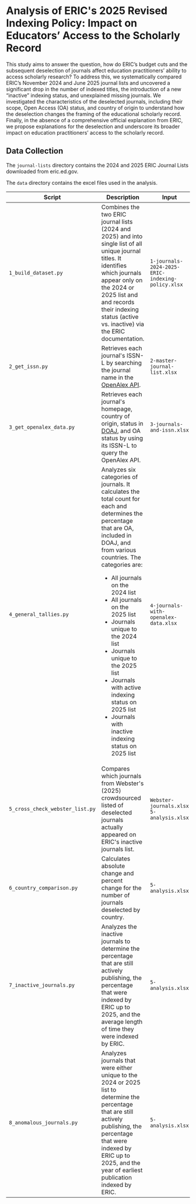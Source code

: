# Analysis of ERIC's 2025 Revised Indexing Policy: Impact on Educators’ Access to the Scholarly Record 
This study aims to answer the question, how do ERIC’s budget cuts and the subsequent deselection of journals affect education practitioners’ ability to access scholarly research? To address this, we systematically compared ERIC’s November 2024 and June 2025 journal lists and uncovered a significant drop in the number of indexed titles, the introduction of a new “inactive” indexing status, and unexplained missing journals. We investigated the characteristics of the deselected journals, including their scope, Open Access (OA) status, and country of origin to understand how the deselection changes the framing of the educational scholarly record. Finally, in the absence of a comprehensive official explanation from ERIC, we propose explanations for the deselection and underscore its broader impact on education practitioners’ access to the scholarly record. 

## Data Collection
The `journal-lists` directory contains the 2024 and 2025 ERIC Journal Lists downloaded from eric.ed.gov.

The `data` directory contains the excel files used in the analysis.

| Script     | Description | Input     | Output |
| ----------- | ----------- | ----------- | ----------- |
|`1_build_dataset.py` | Combines the two ERIC journal lists (2024 and 2025) and into single list of all unique journal titles. It identifies which journals appear only on the 2024 or 2025 list and and records their indexing status (active vs. inactive) via the ERIC documentation. | `1-journals-2024-2025-ERIC-indexing-policy.xlsx` | `2-master-journal-list.xlsx` |
| `2_get_issn.py` | Retrieves each journal's ISSN-L by searching the journal name in the [OpenAlex API](https://docs.openalex.org/how-to-use-the-api/api-overview). | `2-master-journal-list.xlsx` | `3-journals-and-issn.xlsx` |
| `3_get_openalex_data.py` | Retrieves each journal's homepage, country of origin, status in [DOAJ](https://doaj.org/), and OA status by using its ISSN-L to query the OpenAlex API. | `3-journals-and-issn.xlsx` | `4-journals-with-openalex-data.xlsx` |
| `4_general_tallies.py` | Analyzes six categories of journals. It calculates the total count for each and determines the percentage that are OA, included in DOAJ, and from various countries. The categories are: <ul><li>All journals on the 2024 list</li><li>All journals on the 2025 list</li><li>Journals unique to the 2024 list</li><li>Journals unique to the 2025 list</li><li>Journals with active indexing status on 2025 list</li><li>Journals with inactive indexing status on 2025 list</li></ul> | `4-journals-with-openalex-data.xlsx` | `5-analysis.xlsx` |
| `5_cross_check_webster_list.py` | Compares which journals from Webster's (2025) crowdsourced listed of deselected journals actually appeared on ERIC's inactive journals list. | `Webster-journals.xlsx` <br> `5-analysis.xlsx` | |
| `6_country_comparison.py` | Calculates absolute change and percent change for the number of journals deselected by country. | `5-analysis.xlsx` | |
| `7_inactive_journals.py` | Analyzes the inactive journals to determine the percentage that are still actively publishing, the percentage that were indexed by ERIC up to 2025, and the average length of time they were indexed by ERIC. | `5-analysis.xlsx`| |
| `8_anomalous_journals.py` | Analyzes journals that were either unique to the 2024 or 2025 list to determine the percentage that are still actively publishing, the percentage that were indexed by ERIC up to 2025, and the year of earliest publication indexed by ERIC. | `5-analysis.xlsx`| |
